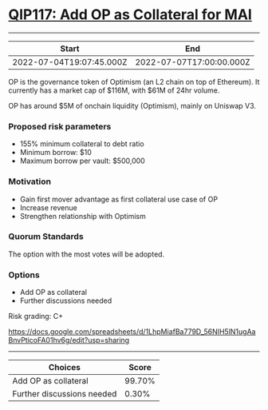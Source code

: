 
# [QIP117: Add OP as Collateral for MAI](https://snapshot.org/#/qidao.eth/proposal/0x254e491800ba21733c1f38999f150274c8ee980c4cec397d4094994709f220ef)

---
| Start | End |
| --- | --- |
| 2022-07-04T19:07:45.000Z | 2022-07-07T17:00:00.000Z |


OP is the governance token of Optimism (an L2 chain on top of Ethereum). It currently has a market cap of $116M, with $61M of 24hr volume.

OP has around $5M of onchain liquidity (Optimism), mainly on Uniswap V3.

### Proposed risk parameters

* 155% minimum collateral to debt ratio
* Minimum borrow: $10
* Maximum borrow per vault: $500,000

### Motivation

* Gain first mover advantage as first collateral use case of OP
* Increase revenue
* Strengthen relationship with Optimism

### Quorum Standards

The option with the most votes will be adopted.

### Options

* Add OP as collateral
* Further discussions needed

Risk grading: C+

https://docs.google.com/spreadsheets/d/1LhpMiafBa779D_56NIH5lN1ugAaBnvPticoFA01hv6g/edit?usp=sharing 


---
| Choices | Score |
| --- | --- |
| Add OP as collateral | 99.70% |
| Further discussions needed | 0.30% |

